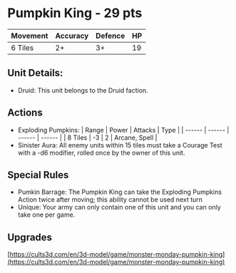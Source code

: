 # Pumpkin King  - 29 pts

|Movement | Accuracy | Defence | HP |
| ------ | ------ | ------ | ------ |
| 6 Tiles | 2+ | 3+ | 19 |

## Unit Details:
- Druid: This unit belongs to the Druid faction.

## Actions
- Exploding Pumpkins:
    | Range | Power |  Attacks | Type |
    | ------ | ------ | ------ | ------ |
    | 8 Tiles | -3 | 2 | Arcane, Spell |
- Sinister Aura: All enemy units within 15 tiles must take a Courage Test with a -d6 modifier, rolled once by the owner of this unit.

## Special Rules
- Pumkin Barrage: The Pumpkin King can take the Exploding Pumpkins Action twice after moving; this ability cannot be used next turn
- Unique: Your army can only contain one of this unit and you can only take one per game.

## Upgrades

[https://cults3d.com/en/3d-model/game/monster-monday-pumpkin-king](https://cults3d.com/en/3d-model/game/monster-monday-pumpkin-king)
